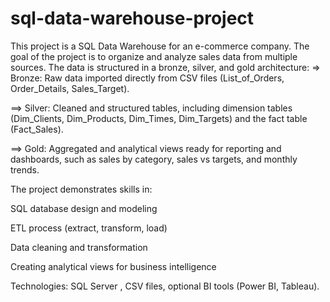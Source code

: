 # sql-data-warehouse-project
This project is a SQL Data Warehouse for an e-commerce company. The goal of the project is to organize and analyze sales data from multiple sources. The data is structured in a bronze, silver, and gold architecture:
  =>  Bronze: Raw data imported directly from CSV files (List_of_Orders, Order_Details, Sales_Target).
  
  ==> Silver: Cleaned and structured tables, including dimension tables (Dim_Clients, Dim_Products, Dim_Times, Dim_Targets) and the fact table (Fact_Sales).
  
 ==>  Gold: Aggregated and analytical views ready for reporting and dashboards, such as sales by category, sales vs targets, and monthly trends.
  
  The project demonstrates skills in:
  
  SQL database design and modeling
  
  ETL process (extract, transform, load)
  
  Data cleaning and transformation
  
  Creating analytical views for business intelligence
  
  Technologies: SQL Server , CSV files, optional BI tools (Power BI, Tableau).
